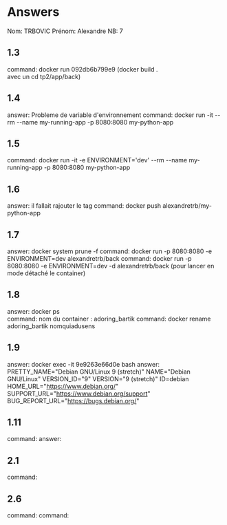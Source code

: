 # Answers

Nom: TRBOVIC
Prénom: Alexandre
NB: 7

## 1.3
command: docker run 092db6b799e9
(docker build .  
avec un cd tp2/app/back)

## 1.4
answer: Probleme de variable d'environnement 
command: docker run -it --rm --name my-running-app -p 8080:8080 my-python-app

## 1.5
command: docker run -it -e ENVIRONMENT='dev' --rm --name my-running-app -p 8080:8080 my-python-app

## 1.6
answer: il fallait rajouter le tag
command: docker push alexandretrb/my-python-app

## 1.7
answer: docker system prune -f
command: docker run -p 8080:8080 -e ENVIRONMENT=dev alexandretrb/back
command: docker run -p 8080:8080 -e ENVIRONMENT=dev -d alexandretrb/back (pour lancer en mode détaché le container)

## 1.8
answer: docker ps   
command: nom du container : adoring_bartik
command: docker rename adoring_bartik nomquiadusens

## 1.9
answer: docker exec -it 9e9263e66d0e bash
answer: 
PRETTY_NAME="Debian GNU/Linux 9 (stretch)"
NAME="Debian GNU/Linux"
VERSION_ID="9"
VERSION="9 (stretch)"
ID=debian
HOME_URL="https://www.debian.org/"
SUPPORT_URL="https://www.debian.org/support"
BUG_REPORT_URL="https://bugs.debian.org/"


## 1.11
command: 
answer:

## 2.1
command: 

## 2.6
command: 
command: 


